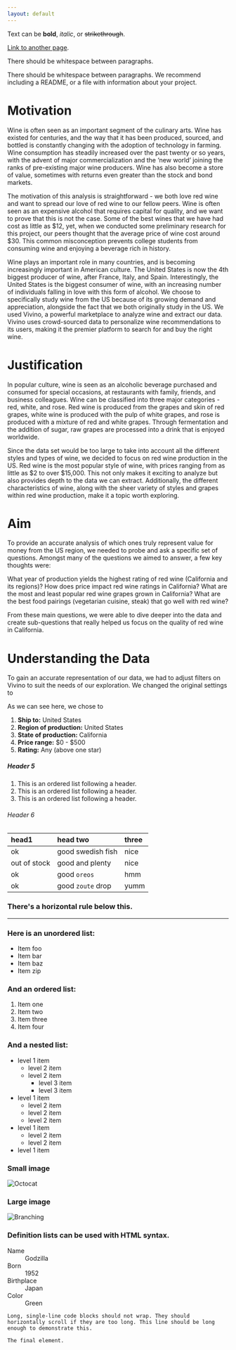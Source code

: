```yaml
---
layout: default
---
```


Text can be **bold**, _italic_, or ~~strikethrough~~.

[Link to another page](./another-page.html).

There should be whitespace between paragraphs.

There should be whitespace between paragraphs. We recommend including a README, or a file with information about your project.

# Motivation

Wine is often seen as an important segment of the culinary arts. Wine has existed for centuries, and the way that it has been produced, sourced, and bottled is constantly changing with the adoption of technology in farming. Wine consumption has steadily increased over the past twenty or so years, with the advent of major commercialization and the ‘new world’ joining the ranks of pre-existing major wine producers. Wine has also become a store of value, sometimes with returns even greater than the stock and bond markets. 

The motivation of this analysis is straightforward - we both love red wine and want to spread our love of red wine to our fellow peers. Wine is often seen as an expensive alcohol that requires capital for quality, and we want to prove that this is not the case. Some of the best wines that we have had cost as little as $12, yet, when we conducted some preliminary research for this project, our peers thought that the average price of wine cost around $30. This common misconception prevents college students from consuming wine and enjoying a beverage rich in history. 

Wine plays an important role in many countries, and is becoming increasingly important in American culture. The United States is now the 4th biggest producer of wine, after France, Italy, and Spain. Interestingly, the United States is the biggest consumer of wine, with an increasing number of individuals falling in love with this form of alcohol. We choose to specifically study wine from the US because of its growing demand and appreciation, alongside the fact that we both originally study in the US. We used Vivino, a powerful marketplace to analyze wine and extract our data. Vivino uses crowd-sourced data to personalize wine recommendations to its users, making it the premier platform to search for and buy the right wine. 

# Justification

In popular culture, wine is seen as an alcoholic beverage purchased and consumed for special occasions, at restaurants with family, friends, and business colleagues. Wine can be classified into three major categories - red, white, and rose. Red wine is produced from the grapes and skin of red grapes, white wine is produced with the pulp of white grapes, and rose is produced with a mixture of red and white grapes. Through fermentation and the addition of sugar, raw grapes are processed into a drink that is enjoyed worldwide. 

Since the data set would be too large to take into account all the different styles and types of wine, we decided to focus on red wine production in the US. Red wine is the most popular style of wine, with prices ranging from as little as $2 to over $15,000. This not only makes it exciting to analyze but also provides depth to the data we can extract. Additionally, the different characteristics of wine, along with the sheer variety of styles and grapes within red wine production, make it a topic worth exploring. 


# Aim

To provide an accurate analysis of which ones truly represent value for money from the US region, we needed to probe and ask a specific set of questions. Amongst many of the questions we aimed to answer, a few key thoughts were:

What year of production yields the highest rating of red wine (California and its regions)?
How does price impact red wine ratings in California?
What are the most and least popular red wine grapes grown in California?
What are the best food pairings (vegetarian cuisine, steak) that go well with red wine?

From these main questions, we were able to dive deeper into the data and create sub-questions that really helped us focus on the quality of red wine in California. 

<!-- 
```js
// Javascript code with syntax highlighting.
var fun = function lang(l) {
  dateformat.i18n = require('./lang/' + l)
  return true;
}
```

```ruby
# Ruby code with syntax highlighting
GitHubPages::Dependencies.gems.each do |gem, version|
  s.add_dependency(gem, "= #{version}")
end
``` -->

# Understanding the Data
To gain an accurate representation of our data, we had to adjust filters on Vivino to suit the needs of our exploration. We changed the original settings to

As we can see here, we chose to 
1.  **Ship to:** United States
2.  **Region of production:** United States
3.  **State of production:** California
4.  **Price range:** $0 - $500
5.  **Rating:** Any (above one star)


##### Header 5

1.  This is an ordered list following a header.
2.  This is an ordered list following a header.
3.  This is an ordered list following a header.

###### Header 6

| head1        | head two          | three |
|:-------------|:------------------|:------|
| ok           | good swedish fish | nice  |
| out of stock | good and plenty   | nice  |
| ok           | good `oreos`      | hmm   |
| ok           | good `zoute` drop | yumm  |

### There's a horizontal rule below this.

* * *

### Here is an unordered list:

*   Item foo
*   Item bar
*   Item baz
*   Item zip

### And an ordered list:

1.  Item one
1.  Item two
1.  Item three
1.  Item four

### And a nested list:

- level 1 item
  - level 2 item
  - level 2 item
    - level 3 item
    - level 3 item
- level 1 item
  - level 2 item
  - level 2 item
  - level 2 item
- level 1 item
  - level 2 item
  - level 2 item
- level 1 item

### Small image

![Octocat](https://github.githubassets.com/images/icons/emoji/octocat.png)

### Large image

![Branching](https://guides.github.com/activities/hello-world/branching.png)


### Definition lists can be used with HTML syntax.

<dl>
<dt>Name</dt>
<dd>Godzilla</dd>
<dt>Born</dt>
<dd>1952</dd>
<dt>Birthplace</dt>
<dd>Japan</dd>
<dt>Color</dt>
<dd>Green</dd>
</dl>

```
Long, single-line code blocks should not wrap. They should horizontally scroll if they are too long. This line should be long enough to demonstrate this.
```

```
The final element.
```
